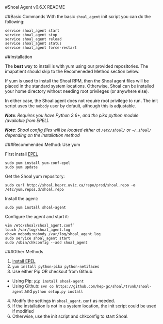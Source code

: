 #Shoal Agent v0.6.X README

##Basic Commands
With the basic `shoal_agent` init script you can do the following:

```
service shoal_agent start
service shoal_agent stop
service shoal_agent reload 
service shoal_agent status
service shoal_agent force-restart
```

##Installation

The **best** way to install is with yum using our provided repositories. The imapatient should skip to the Recomeneded Method section below.

If yum is used to install the Shoal RPM, then the Shoal agent files will be placed in the standard system locations.
Otherwise, Shoal can be installed your home directory without needing root privileges (or anywhere else).

In either case, the Shoal agent does not require root privilege to run. The init script uses the `nobody` user by default, although this is adjustable.

 _**Note**: Requires you have Python 2.6+, and the pika python module (available from EPEL)._

_**Note**: Shoal config files will be located either at `/etc/shoal/` or `~/.shoal/` depending on the installation method_

###Recommended Method: Use yum

First install [EPEL](http://fedoraproject.org/wiki/EPEL)

    sudo yum install yum-conf-epel
    sudo yum update

Get the Shoal yum repository:

    sudo curl http://shoal.heprc.uvic.ca/repo/prod/shoal.repo -o /etc/yum.repos.d/shoal.repo
   
Install the agent:

    sudo yum install shoal-agent

Configure the agent and start it:

    vim /etc/shoal/shoal_agent.conf`
    touch /var/log/shoal_agent.log
    chown nobody:nobody /var/log/shoal_agent.log
    sudo service shoal_agent start
    sudo /sbin/chkconfig --add shoal_agent


###Other Methods
1. [Install EPEL](http://fedoraproject.org/wiki/EPEL)
2. `yum install python-pika python-netifaces`
3. Use either Pip OR checkout from Github:
 - Using Pip: `pip install shoal-agent` 
 - Using Github: `svn co https://github.com/hep-gc/shoal/trunk/shoal-agent` and `python setup.py install`
4. Modify the settings in `shoal_agent.conf` as needed.
5. If the installation is not in a system location, the init script could be used if modified
6. Otherwise, use the init script and chkconfig to start Shoal. 

